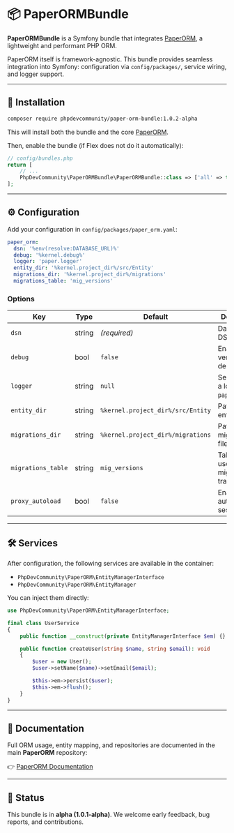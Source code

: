 # 📦 PaperORMBundle

**PaperORMBundle** is a Symfony bundle that integrates [PaperORM](https://github.com/phpdevcommunity/paper-orm), a lightweight and performant PHP ORM.

PaperORM itself is framework-agnostic.
This bundle provides seamless integration into Symfony: configuration via `config/packages/`, service wiring, and logger support.

---

## 🚀 Installation

```bash
composer require phpdevcommunity/paper-orm-bundle:1.0.2-alpha
```

This will install both the bundle and the core [PaperORM](https://github.com/phpdevcommunity/paper-orm).

Then, enable the bundle (if Flex does not do it automatically):

```php
// config/bundles.php
return [
    // ...
    PhpDevCommunity\PaperORMBundle\PaperORMBundle::class => ['all' => true],
];
```

---

## ⚙️ Configuration

Add your configuration in `config/packages/paper_orm.yaml`:

```yaml
paper_orm:
  dsn: '%env(resolve:DATABASE_URL)%'
  debug: '%kernel.debug%'
  logger: 'paper.logger'
  entity_dir: '%kernel.project_dir%/src/Entity'
  migrations_dir: '%kernel.project_dir%/migrations'
  migrations_table: 'mig_versions'
```

### Options

| Key                | Type   | Default                           | Description                                 |
|--------------------| ------ | --------------------------------- |---------------------------------------------|
| `dsn`              | string | *(required)*                      | Database DSN                                |
| `debug`            | bool   | `false`                           | Enable verbose debugging                    |
| `logger`           | string | `null`                            | Service ID of a logger (ex: `paper.logger`) |
| `entity_dir`       | string | `%kernel.project_dir%/src/Entity` | Path to your entities                       |
| `migrations_dir`   | string | `%kernel.project_dir%/migrations` | Path to migration files                     |
| `migrations_table` | string | `mig_versions`                    | Table name used for migration tracking      |
| `proxy_autoload`   | bool   | `false`                           | Enable Proxy autoload for session           |

---

## 🛠️ Services

After configuration, the following services are available in the container:

* `PhpDevCommunity\PaperORM\EntityManagerInterface`
* `PhpDevCommunity\PaperORM\EntityManager`

You can inject them directly:

```php
use PhpDevCommunity\PaperORM\EntityManagerInterface;

final class UserService
{
    public function __construct(private EntityManagerInterface $em) {}

    public function createUser(string $name, string $email): void
    {
        $user = new User();
        $user->setName($name)->setEmail($email);

        $this->em->persist($user);
        $this->em->flush();
    }
}
```

---

## 📖 Documentation

Full ORM usage, entity mapping, and repositories are documented in the main **PaperORM** repository:

👉 [PaperORM Documentation](https://github.com/phpdevcommunity/paper-orm)

---

## 📌 Status

This bundle is in **alpha (1.0.1-alpha)**.
We welcome early feedback, bug reports, and contributions.

